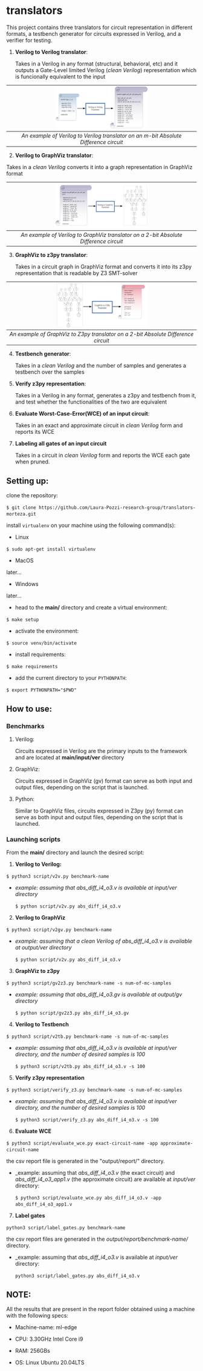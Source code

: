 # translators

This project contains three translators for circuit representation in different formats, a testbench generator for circuits expressed in Verilog, and a verifier for testing.

1. **Verilog to Verilog translator**: 

   Takes in a Verilog in any format (structural, behavioral, etc) and it outputs a Gate-Level limited Verilog (_clean Verilog_) representation which is funcionally equivalent to the input
   
   
   
  |<img src="readme/v2v.png" width=50% height=50%>|
  |:--:|
  | *An example of Verilog to Verilog translator on an m-bit Absolute Difference circuit* |
  
  


2. **Verilog to GraphViz translator**:

Takes in a _clean Verilog_ converts it into a graph representation in GraphViz format

|<img src="readme/v2gv.png" width=50% height=50%>|
|:--:|
| *An example of Verilog to GraphViz translator on a 2-bit Absolute Difference circuit* |
   
   
   
3. **GraphViz to z3py translator**: 
   
   Takes in a circuit graph in GraphViz format and converts it into its z3py representation that is readable by Z3 SMT-solver
   
|<img src="readme/gv2z3py.png" width=50% height=50%>|
|:--:|
| *An example of GraphViz to Z3py translator on a 2-bit Absolute Difference circuit* |
   
   
4. **Testbench generator**: 
   
   Takes in a _clean Verilog_ and the number of samples and generates a testbench over the samples
     
   
   
5. **Verify z3py representation**: 

   Takes in a Verilog in any format, generates a z3py and testbench from it, and test whether the functionalities of the two are equivalent
   
   
   
6. **Evaluate Worst-Case-Error(WCE) of an input circuit**:

   
   Takes in an exact and approximate circuit in _clean Verilog_ form and reports its WCE
   
   
   
7. **Labeling all gates of an input circuit**

   Takes in a circuit in _clean Verilog_ form and reports the WCE each gate when pruned. 

## Setting up:

clone the repository:

`$ git clone https://github.com/Laura-Pozzi-research-group/translators-morteza.git`

install `virtualenv` on your machine using the following command(s):

- Linux

`$ sudo apt-get install virtualenv`

- MacOS

later... 

- Windows

later...



- head to the **main/** directory and create a virtual environment:

`$ make setup`

- activate the environment:

`$ source venv/bin/activate`


- install requirements:

`$ make requirements`


- add the current directory to your `PYTHONPATH`:

`$ export PYTHONPATH="$PWD"`




## How to use:

### Benchmarks

1. Verilog:

    Circuits expressed in Verilog are the primary inputs to the framework and are located at **main/input/ver** directory

2. GraphViz:

    Circuits expressed in GraphViz (gv) format can serve as both input and output files, depending on the script that is launched.

3. Python:
    
    Similar to GraphViz files, circuits expressed in Z3py (py) format can serve as both input and output files, depending on the script that is launched.

### Launching scripts
From the **main/** directory and launch the desired script:

1) **Verilog to Verilog:**

`$ python3 script/v2v.py benchmark-name`

- _example: assuming that *abs_diff_i4_o3.v* is available at *input/ver* directory_

    `$ python script/v2v.py abs_diff_i4_o3.v`

2) **Verilog to GraphViz**

`$ python3 script/v2gv.py benchmark-name`

- _example: assuming that a clean Verilog of *abs_diff_i4_o3.v* is available at *output/ver* directory_

    `$ python script/v2v.py abs_diff_i4_o3.v`

3) **GraphViz to z3py**

`$ python3 script/gv2z3.py benchmark-name -s num-of-mc-samples`

- _example: assuming that *abs_diff_i4_o3.gv* is available at *output/gv* directory_

    `$ python script/gv2z3.py abs_diff_i4_o3.gv`

4) **Verilog to Testbench**

`$ python3 script/v2tb.py benchmark-name -s num-of-mc-samples`

- _example: assuming that *abs_diff_i4_o3.v* is available at *input/ver* directory, and the number of desired samples is 100_

    `$ python3 script/v2tb.py abs_diff_i4_o3.v -s 100`

5) **Verify z3py representation**

`$ python3 script/verify_z3.py benchmark-name -s num-of-mc-samples`

- _example: assuming that *abs_diff_i4_o3.v* is available at *input/ver* directory, and the number of desired samples is 100_

    `$ python3 script/verify_z3.py abs_diff_i4_o3.v -s 100`

6) **Evaluate WCE**

`$ python3 script/evaluate_wce.py exact-circuit-name -app approximate-circuit-name`

the csv report file is generated in the "output/report/" directory.

- _example: assuming that *abs_diff_i4_o3.v* (the exact circuit) and *abs_diff_i4_o3_app1.v* (the approximate circuit) are available at *input/ver* directory:
    
    `$ python3 script/evaluate_wce.py abs_diff_i4_o3.v -app abs_diff_i4_o3_app1.v`

7) **Label gates**

`python3 script/label_gates.py benchmark-name`

the csv report files are generated in the *output/report/benchmark-name/* directory.

- _example: assuming that *abs_diff_i4_o3.v* is available at *input/ver* directory:

    `python3 script/label_gates.py abs_diff_i4_o3.v`

## NOTE:

All the results that are present in the report folder obtained using a machine with the following specs:

- Machine-name: ml-edge

- CPU: 3.30GHz Intel Core i9

- RAM: 256GBs

- OS: Linux Ubuntu 20.04LTS
